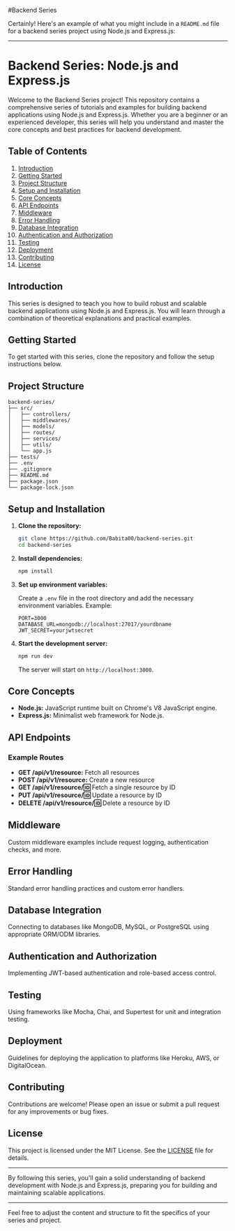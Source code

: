 #Backend Series 



Certainly! Here's an example of what you might include in a `README.md` file for a backend series project using Node.js and Express.js:

---

# Backend Series: Node.js and Express.js

Welcome to the Backend Series project! This repository contains a comprehensive series of tutorials and examples for building backend applications using Node.js and Express.js. Whether you are a beginner or an experienced developer, this series will help you understand and master the core concepts and best practices for backend development.

## Table of Contents

1. [Introduction](#introduction)
2. [Getting Started](#getting-started)
3. [Project Structure](#project-structure)
4. [Setup and Installation](#setup-and-installation)
5. [Core Concepts](#core-concepts)
6. [API Endpoints](#api-endpoints)
7. [Middleware](#middleware)
8. [Error Handling](#error-handling)
9. [Database Integration](#database-integration)
10. [Authentication and Authorization](#authentication-and-authorization)
11. [Testing](#testing)
12. [Deployment](#deployment)
13. [Contributing](#contributing)
14. [License](#license)

## Introduction

This series is designed to teach you how to build robust and scalable backend applications using Node.js and Express.js. You will learn through a combination of theoretical explanations and practical examples.

## Getting Started

To get started with this series, clone the repository and follow the setup instructions below.

## Project Structure

```
backend-series/
├── src/
│   ├── controllers/
│   ├── middlewares/
│   ├── models/
│   ├── routes/
│   ├── services/
│   ├── utils/
│   └── app.js
├── tests/
├── .env
├── .gitignore
├── README.md
├── package.json
└── package-lock.json
```

## Setup and Installation

1. **Clone the repository:**

   ```bash
   git clone https://github.com/Babita00/backend-series.git
   cd backend-series
   ```

2. **Install dependencies:**

   ```bash
   npm install
   ```

3. **Set up environment variables:**

   Create a `.env` file in the root directory and add the necessary environment variables. Example:

   ```
   PORT=3000
   DATABASE_URL=mongodb://localhost:27017/yourdbname
   JWT_SECRET=yourjwtsecret
   ```

4. **Start the development server:**

   ```bash
   npm run dev
   ```

   The server will start on `http://localhost:3000`.

## Core Concepts

- **Node.js:** JavaScript runtime built on Chrome's V8 JavaScript engine.
- **Express.js:** Minimalist web framework for Node.js.

## API Endpoints

### Example Routes

- **GET /api/v1/resource:** Fetch all resources
- **POST /api/v1/resource:** Create a new resource
- **GET /api/v1/resource/:id:** Fetch a single resource by ID
- **PUT /api/v1/resource/:id:** Update a resource by ID
- **DELETE /api/v1/resource/:id:** Delete a resource by ID

## Middleware

Custom middleware examples include request logging, authentication checks, and more.

## Error Handling

Standard error handling practices and custom error handlers.

## Database Integration

Connecting to databases like MongoDB, MySQL, or PostgreSQL using appropriate ORM/ODM libraries.

## Authentication and Authorization

Implementing JWT-based authentication and role-based access control.

## Testing

Using frameworks like Mocha, Chai, and Supertest for unit and integration testing.

## Deployment

Guidelines for deploying the application to platforms like Heroku, AWS, or DigitalOcean.

## Contributing

Contributions are welcome! Please open an issue or submit a pull request for any improvements or bug fixes.

## License

This project is licensed under the MIT License. See the [LICENSE](LICENSE) file for details.

---

By following this series, you'll gain a solid understanding of backend development with Node.js and Express.js, preparing you for building and maintaining scalable applications.

---

Feel free to adjust the content and structure to fit the specifics of your series and project.